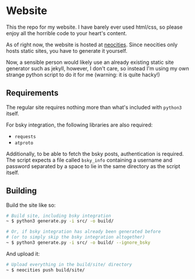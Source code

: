 # Website

This the repo for my website. I have barely ever used html/css, so please enjoy all the horrible code to your heart's content.

As of right now, the website is hosted at [neocities](https://neocities.org). Since neocities only hosts static sites, you have to generate it yourself.

Now, a sensible person would likely use an already existing static site generator such as jekyll, however, I don't care, so instead I'm using my own strange python script to do it for me (warning: it is quite hacky!)

## Requirements

The regular site requires nothing more than what's included with `python3` itself.

For bsky integration, the following libraries are also required:

- `requests`
- `atproto`

Additionally, to be able to fetch the bsky posts, authentication is required. The script expects a file called `bsky_info` containing a username and password separated by a space to lie in the same directory as the script itself.

## Building

Build the site like so:

```sh
# Build site, including bsky integration
~ $ python3 generate.py -i src/ -o build/

# Or, if bsky integration has already been generated before
# (or to simply skip the bsky integration altogether)
~ $ python3 generate.py -i src/ -o build/ --ignore_bsky
```

And upload it:

```sh
# Upload everything in the build/site/ directory
~ $ neocities push build/site/
```